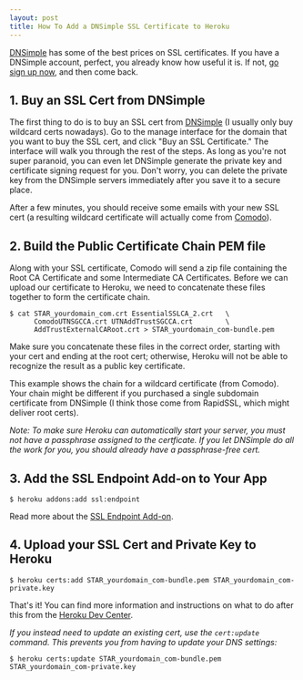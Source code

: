```yaml
---
layout: post
title: How To Add a DNSimple SSL Certificate to Heroku
---
```


[DNSimple][dnsimple] has some of the best prices on SSL certificates. If you
have a DNSimple account, perfect, you already know how useful it is.  If not,
[go sign up now][dnsimple], and then come back.

## 1. Buy an SSL Cert from DNSimple

The first thing to do is to buy an SSL cert from [DNSimple][dnsimple] (I
usually only buy wildcard certs nowadays). Go to the manage interface for the
domain that you want to buy the SSL cert, and click "Buy an SSL Certificate."
The interface will walk you through the rest of the steps.  As long as you're
not super paranoid, you can even let DNSimple generate the private key and
certificate signing request for you. Don't worry, you can delete the private
key from the DNSimple servers immediately after you save it to a secure place.

After a few minutes, you should receive some emails with your new SSL cert (a
resulting wildcard certificate will actually come from
[Comodo](http://www.comodo.com/)).

## 2. Build the Public Certificate Chain PEM file

Along with your SSL certificate, Comodo will send a zip file containing the Root
CA Certificate and some Intermediate CA Certificates.  Before we can upload our
certificate to Heroku, we need to concatenate these files together to form the
certificate chain.

    $ cat STAR_yourdomain_com.crt EssentialSSLCA_2.crt   \
          ComodoUTNSGCCA.crt UTNAddTrustSGCCA.crt        \
          AddTrustExternalCARoot.crt > STAR_yourdomain_com-bundle.pem

Make sure you concatenate these files in the correct order, starting with your
cert and ending at the root cert; otherwise, Heroku will not be able to
recognize the result as a public key certificate.

This example shows the chain for a wildcard certificate (from Comodo). Your
chain might be different if you purchased a single subdomain certificate from
DNSimple (I think those come from RapidSSL, which might deliver root certs).

_Note: To make sure Heroku can automatically start your server, you must not
have a passphrase assigned to the certficate.  If you let DNSimple do all the
work for you, you should already have a passphrase-free cert._

## 3. Add the SSL Endpoint Add-on to Your App

    $ heroku addons:add ssl:endpoint

Read more about the
[SSL Endpoint Add-on](https://devcenter.heroku.com/articles/ssl-endpoint#add_the_ssl_endpoint_addon_to_your_app).

## 4. Upload your SSL Cert and Private Key to Heroku

    $ heroku certs:add STAR_yourdomain_com-bundle.pem STAR_yourdomain_com-private.key

That's it! You can find more information and instructions on what to do after
 this from the [Heroku Dev Center](https://devcenter.heroku.com/articles/ssl-endpoint).

_If you instead need to update an existing cert, use the `cert:update`
command. This prevents you from having to update your DNS settings:_

    $ heroku certs:update STAR_yourdomain_com-bundle.pem STAR_yourdomain_com-private.key


[dnsimple]: https://dnsimple.com/r/fb212a64f8e1b6
